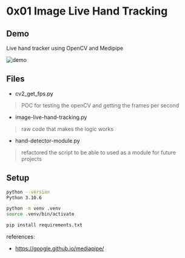 # 0x01 Image Live Hand Tracking 

## Demo
Live hand tracker using OpenCV and Medipipe 

![demo]

## Files 

- cv2_get_fps.py 
> POC for testing the openCV and getting the frames per second
- image-live-hand-tracking.py
> raw code that makes the logic works 
- hand-detector-module.py
> refactored the script to be able to used as a module for future projects 


## Setup 

```bash
python --version
Python 3.10.6

python -m venv .venv
source .venv/bin/activate

pip install requirements.txt
```



references:
- https://google.github.io/mediapipe/


[demo]: docs/0x01-live-handtracking-demo.gif